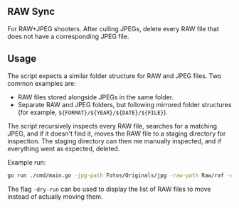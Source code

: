 RAW Sync
--------

For RAW+JPEG shooters. After culling JPEGs, delete every RAW file that does not have a corresponding JPEG file.

## Usage

The script expects a similar folder structure for RAW and JPEG files. Two common examples are:

- RAW files stored alongside JPEGs in the same folder.
- Separate RAW and JPEG folders, but following mirrored folder structures (for example, `${FORMAT}/${YEAR}/${DATE}/${FILE}`).

The script recursively inspects every RAW file, searches for a matching JPEG, and if it doesn't find it, moves the RAW file to a staging directory for inspection. The staging directory can then me manually inspected, and if everything went as expected, deleted.

Example run:

```bash
go run ./cmd/main.go -jpg-path Fotos/Originals/jpg -raw-path Raw/raf -destination-path /tmp/raw
```

The flag `-dry-run` can be used to display the list of RAW files to move instead of actually moving them.
